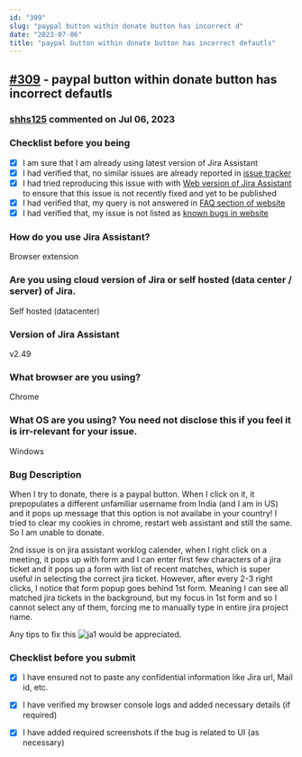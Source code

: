 ```yaml
---
id: "309"
slug: "paypal button within donate button has incorrect d"
date: "2023-07-06"
title: "paypal button within donate button has incorrect defautls"
---
```



## [#309](https://github.com/shridhar-tl/jira-assistant/issues/309) - paypal button within donate button has incorrect defautls

### [shhs125](https://github.com/shhs125) commented on Jul 06, 2023

### Checklist before you being

- [X] I am sure that I am already using latest version of Jira Assistant
- [X] I had verified that, no similar issues are already reported in [issue tracker](https://github.com/shridhar-tl/jira-assistant/issues)
- [X] I had tried reproducing this issue with with [Web version of Jira Assistant](https://app.jiraassistant.com) to ensure that this issue is not recently fixed and yet to be published
- [X] I had verified that, my query is not answered in [FAQ section of website](https://www.jiraassistant.com/faq)
- [X] I had verified that, my issue is not listed as [known bugs in website](https://www.jiraassistant.com/version-history)

### How do you use Jira Assistant?

Browser extension

### Are you using cloud version of Jira or self hosted (data center / server) of Jira.

Self hosted (datacenter)

### Version of Jira Assistant

v2.49

### What browser are you using?

Chrome

### What OS are you using? You need not disclose this if you feel it is irr-relevant for your issue.

Windows

### Bug Description

When I try to donate, there is a paypal button. When I click on it, it prepopulates a different unfamiliar username from India (and I am in US) and it pops up message that this option is not availabe in your country! I tried to clear my cookies in chrome, restart web assistant and still the same. So I am unable to donate.

2nd issue is on jira assistant worklog calender, when I right click on a meeting, it pops up with form and I can enter first few characters of a jira ticket and it pops up a form with list of recent matches, which is super useful in selecting the correct jira ticket. However, after every 2-3 right clicks, I notice that form popup goes behind 1st form. Meaning I can see all matched jira tickets in the background, but my focus in 1st form and so I cannot select any of them, forcing me to manually type in entire jira project name. 

Any tips to fix this 
![ja1](https://github.com/shridhar-tl/jira-assistant/assets/138803421/2a58a804-71a1-45b8-b4fb-0c73e0a939c6)
 would be appreciated. 

### Checklist before you submit

- [X] I have ensured not to paste any confidential information like Jira url, Mail id, etc.
- [X] I have verified my browser console logs and added necessary details (if required)
- [X] I have added required screenshots if the bug is related to UI (as necessary)


